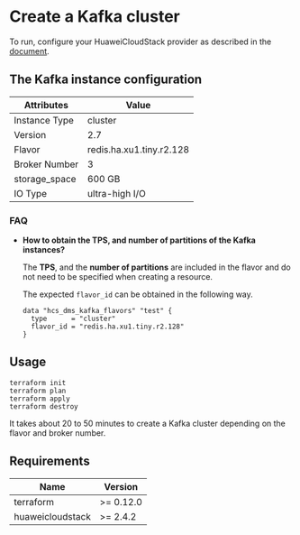 # Create a Kafka cluster

To run, configure your HuaweiCloudStack provider as described in the
[document](https://registry.terraform.io/providers/huaweicloud/hcs/latest/docs).

## The Kafka instance configuration

| Attributes    | Value                    |
|---------------|--------------------------|
| Instance Type | cluster                  |
| Version       | 2.7                      |
| Flavor        | redis.ha.xu1.tiny.r2.128 |
| Broker Number | 3                        |
| storage_space | 600 GB                   |
| IO Type       | ultra-high I/O           |

### FAQ

- **How to obtain the TPS, and number of partitions of the Kafka instances?**

  The **TPS**, and the **number of partitions** are included in the flavor and do not need to be
  specified when creating a resource.

  The expected `flavor_id` can be obtained in the following way.

  ```hcl
  data "hcs_dms_kafka_flavors" "test" {
    type      = "cluster"
    flavor_id = "redis.ha.xu1.tiny.r2.128"
  }
  ```

## Usage

```shell
terraform init
terraform plan
terraform apply
terraform destroy
```

It takes about 20 to 50 minutes to create a Kafka cluster depending on the flavor and broker number.

## Requirements

| Name             | Version   |
|------------------|-----------|
| terraform        | >= 0.12.0 |
| huaweicloudstack | >= 2.4.2  |
